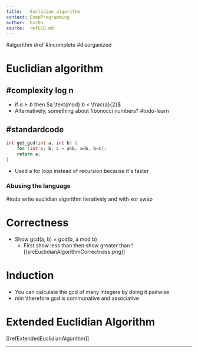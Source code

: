 ```yaml
---
title:   Euclidian algorithm
context: CompProgramming
author:  Exr0n
source:  refGCD.md
---
```


#algorithm
#ref #incomplete #disorganized

# Euclidian algorithm
## #complexity log n
- if $a \ge b$ then $a \text{mod} b < \frac{a}{2}$
- Alternatively, something about fibonocci numbers? #todo-learn
## #standardcode 
```cpp
int get_gcd(int a, int b) {
	for (int c; b; c = a%b, a=b, b=c);
	return a;
}
```
- Used a for loop instead of recursion because it's faster
### Abusing the language
#todo write euclidian algorithm iteratively and with xor swap

# Correctness
- Show gcd(a, b) = gcd(b, a mod b)
	- First show less than then show greater than
	![[srcEuclidianAlgorithmCorrectness.png]]

# Induction
- You can calculate the gcd of many integers by doing it pairwise
- min \therefore gcd is communative and associative 

# Extended Euclidian Algorithm
[[refExtendedEuclidianAlgorithm]]

---
